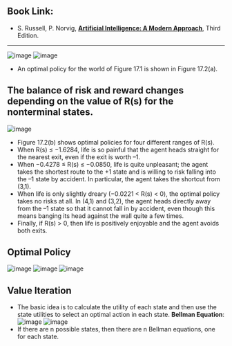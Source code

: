 ## Book Link: 
- S. Russell, P. Norvig, [**Artificial Intelligence: A Modern Approach**](https://www.researchgate.net/publication/220546066_S_Russell_P_Norvig_Artificial_Intelligence_A_Modern_Approach_Third_Edition), Third Edition. 

_____________________________________

![image](https://user-images.githubusercontent.com/88390140/136808964-61e426a8-1737-4143-9b44-b492a910ac75.png)
![image](https://user-images.githubusercontent.com/88390140/136809009-92815e13-4330-4a06-9d57-b6cff22c4963.png)

- An optimal policy for the world of Figure 17.1 is shown in Figure 17.2(a). 


## The balance of risk and reward changes depending on the value of R(s) for the nonterminal states. 
![image](https://user-images.githubusercontent.com/88390140/136809400-0d4c42b3-7f3a-4b0d-a4a4-c3dd53e37d43.png)

- Figure 17.2(b) shows optimal policies for four different ranges of R(s). 
- When R(s) ≤ −1.6284, life is so painful that the agent heads straight for the nearest exit, even if the exit is worth –1. 
- When −0.4278 ≤ R(s) ≤ −0.0850, life is quite unpleasant; the agent takes the shortest route to the +1 state and is willing to risk falling into the –1 state by accident. In particular, the agent takes the shortcut from (3,1). 
- When life is only slightly dreary (−0.0221 < R(s) < 0), the optimal policy takes no risks at all. In (4,1) and (3,2), the agent heads directly away from the –1 state so that it cannot fall in by accident, even though this means banging its head against the wall quite a few times. 
- Finally, if R(s) > 0, then life is positively enjoyable and the agent avoids both exits. 

## Optimal Policy 
![image](https://user-images.githubusercontent.com/88390140/136814271-f2da11da-90dc-49fa-b298-0d03d5f6d469.png)
![image](https://user-images.githubusercontent.com/88390140/136814289-2bf40f43-c05e-4bb4-9869-34c30eaeaabc.png)
![image](https://user-images.githubusercontent.com/88390140/136814205-72bab105-66ac-44b4-afb2-9e2f54c7b7d9.png)

## Value Iteration 
- The basic idea is to calculate the utility of each state and then use the state utilities to select an optimal action in each state.
**Bellman Equation**: 
![image](https://user-images.githubusercontent.com/88390140/136814713-21a0509c-143f-4593-a600-84042141e8ce.png)
![image](https://user-images.githubusercontent.com/88390140/136814806-48409a8b-d5c9-462b-ae64-91f21dc01940.png)
- If there are n possible states, then there are n Bellman equations, one for each state. 

